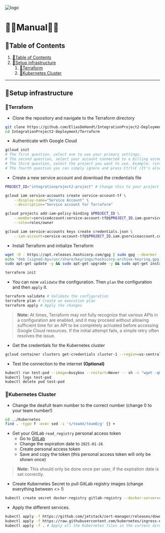 ![logo](https://eliasdh.com/assets/media/images/logo-github.png)
# 💙🤍Manual🤍💙

## 📘Table of Contents

1. [📘Table of Contents](#📘table-of-contents)
2. [📡Setup infrastructure](#📡setup-infrastructure)
    1. [🔨Terraform](#🔨terraform)
    2. [🌌Kubernetes Cluster](#🌌kubernetes-cluster)

---

## 📡Setup infrastructure

### 🔨Terraform

- Clone the repository and navigate to the Terraform directory
```bash
git clone https://github.com/EliasDeHondt/IntegrationProject2-Deployment.git
cd IntegrationProject2-Deployment/Terraform
```

- Authenticate with Google Cloud
```bash
gcloud init
# The first question, select one to use your primary settings.
# The second question, select your account connected to a billing account. Example: (xxx.xxx@student.kdg.be)
# The third question, select the project you want to use. Example: (integrationproject2)
# The fourth question you can simply ignore and press Ctrl+C (It's also possible that you will not have this question)
```

- Create a new service account and download the credentials file
```bash
PROJECT_ID="integrationproject2-project" # Change this to your project ID

gcloud iam service-accounts create service-account-tf \
    --display-name="Service Account" \
    --description="Service account for Terraform"

gcloud projects add-iam-policy-binding $PROJECT_ID \
    --member=serviceAccount:service-account-tf@$PROJECT_ID.iam.gserviceaccount.com \
    --role=roles/owner

gcloud iam service-accounts keys create credentials.json \
    --iam-account=service-account-tf@$PROJECT_ID.iam.gserviceaccount.com
```

- Install Terraform and initialize Terraform
```bash
wget -O - https://apt.releases.hashicorp.com/gpg | sudo gpg --dearmor -o /usr/share/keyrings/hashicorp-archive-keyring.gpg
echo "deb [signed-by=/usr/share/keyrings/hashicorp-archive-keyring.gpg] https://apt.releases.hashicorp.com $(lsb_release -cs) main" | sudo tee /etc/apt/sources.list.d/hashicorp.list
sudo apt-get update -y && sudo apt-get upgrade -y && sudo apt-get install terraform -y

terraform init
```

- You can now `validate` the configuration. Then `plan` the configuration and then `apply` it.
```bash
terraform validate # Validate the configuration
terraform plan # Create an execution plan
terraform apply # Apply the changes
```

> **Note:** At times, Terraform may not fully recognize that various APIs in a configuration are enabled, and it may proceed without allowing sufficient time for an API to be completely activated before accessing Google Cloud resources. If the initial attempt fails, a simple retry often resolves the issue.

- Get the credentials for the Kubernetes cluster
```bash
gcloud container clusters get-credentials cluster-1 --region=us-central1-c
```

- Test the connection to the internet **(Optional)**
```bash
kubectl run test-pod --image=busybox --restart=Never -- sh -c "wget -qO- https://eliasdh.com"
kubectl logs test-pod
kubectl delete pod test-pod
```

### 🌌Kubernetes Cluster

- Change the deafult team number to the correct number (change 0 to your team number!)
```bash
cd ../Kubernetes
find . -type f -exec sed -i 's/teamX/team0/g' {} +
```

- Get your GitLab `read_registry` personal access token
  - Go to [GitLab](https://gitlab.com/-/user_settings/personal_access_tokens?name=Read+Registry+token&scopes=read_registry)
  - Change the expiration date to `2025-01-26`
  - Create personal access token
  - Save and copy the token (this personal access token will only be shown once)

> **Note:** This should only be done once per user, if the expiration date is set correctly.

- Create Kubernetes Secret to pull GitLab registry images (change everything between <> !) 
```bash
kubectl create secret docker-registry gitlab-registry --docker-server=registry.gitlab.com --docker-username=<your-gitlab-username> --docker-password=<your-personal-access-token> --docker-email=<your-kdg-email>
```

- Apply the different services.
```bash
kubectl apply -f https://github.com/jetstack/cert-manager/releases/download/v1.11.0/cert-manager.yaml
kubectl apply -f https://raw.githubusercontent.com/kubernetes/ingress-nginx/main/deploy/static/provider/cloud/deploy.yaml
kubectl apply -f . # Apply all the Kubernetes files in the current directory
```